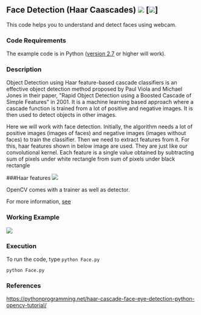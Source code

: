 ## Face Detection (Haar Caascades) [![](https://img.shields.io/github/license/sourcerer-io/hall-of-fame.svg?colorB=ff0000)](https://github.com/noorkhokhar99/FaceDetection/blob/master/LICENSE.txt)  [![](https://img.shields.io/badge/Noor-khokhar-brightgreen.svg?colorB=ff0000)]
This code helps you to understand and detect faces using webcam.


### Code Requirements
The example code is in Python ([version 2.7](https://www.python.org/download/releases/2.7/) or higher will work). 

### Description

Object Detection using Haar feature-based cascade classifiers is an effective object detection method proposed by Paul Viola and Michael Jones in their paper, "Rapid Object Detection using a Boosted Cascade of Simple Features" in 2001. It is a machine learning based approach where a cascade function is trained from a lot of positive and negative images. It is then used to detect objects in other images.

Here we will work with face detection. Initially, the algorithm needs a lot of positive images (images of faces) and negative images (images without faces) to train the classifier. Then we need to extract features from it. For this, haar features shown in below image are used. They are just like our convolutional kernel. Each feature is a single value obtained by subtracting sum of pixels under white rectangle from sum of pixels under black rectangle

###Haar features
<img src="https://github.com/akshaybahadur21/FaceDetection/blob/master/features.jpg">

OpenCV comes with a trainer as well as detector.


For more information, [see](https://docs.opencv.org/master/d7/d8b/tutorial_py_face_detection.html)

### Working Example

<img src="https://github.com/akshaybahadur21/FaceDetection/blob/master/trim.gif">


### Execution
To run the code, type `python Face.py`

```
python Face.py
```
### References
https://pythonprogramming.net/haar-cascade-face-eye-detection-python-opencv-tutorial/
